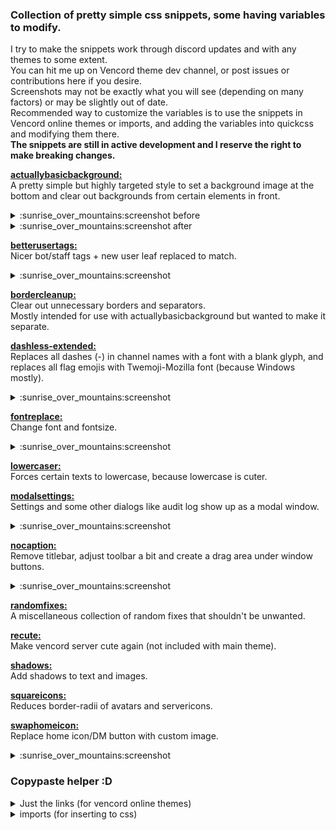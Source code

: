 ### Collection of pretty simple css snippets, some having variables to modify.
I try to make the snippets work through discord updates and with any themes to some extent.  
You can hit me up on Vencord theme dev channel, or post issues or contributions here if you desire.  
Screenshots may not be exactly what you will see (depending on many factors) or may be slightly out of date.  
Recommended way to customize the variables is to use the snippets in Vencord online themes or imports, and adding the variables into quickcss and modifying them there.  
**The snippets are still in active development and I reserve the right to make breaking changes.**

**[actuallybasicbackground:](actuallybasicbackground.theme.css)**  
A pretty simple but highly targeted style to set a background image at the bottom and clear out backgrounds from certain elements in front.
<details> <summary>:sunrise_over_mountains:screenshot before</summary>
<img src="https://github.com/nvhhr/discordcss/assets/34724502/6d7c13e6-cabb-4329-88cc-d08c373a9e7d">
</details>
<details> <summary>:sunrise_over_mountains:screenshot after</summary>
<img src="https://github.com/nvhhr/discordcss/assets/34724502/f146b328-ddd5-48c2-ada9-6daeb2713f86">
</details>

**[betterusertags:](betterusertags.theme.css)**  
Nicer bot/staff tags + new user leaf replaced to match.
<details> <summary>:sunrise_over_mountains:screenshot</summary>
<img src="https://github.com/nvhhr/discordcss/assets/34724502/d0573ef8-8ed3-43cf-955b-7d5aa4bfa715">
</details>

**[bordercleanup:](bordercleanup.theme.css)**  
Clear out unnecessary borders and separators.  
Mostly intended for use with actuallybasicbackground but wanted to make it separate.

**[dashless-extended:](dashless-extended.theme.css)**  
Replaces all dashes (-) in channel names with a font with a blank glyph, and replaces all flag emojis with Twemoji-Mozilla font (because Windows mostly).
<details> <summary>:sunrise_over_mountains:screenshot</summary>
<img src="https://github.com/nvhhr/discordcss/assets/34724502/da4ddde8-1f46-4185-91b3-0a29b2b9749d">
</details>

**[fontreplace:](fontreplace.theme.css)**  
Change font and fontsize.
<details> <summary>:sunrise_over_mountains:screenshot</summary>
<img src="https://github.com/nvhhr/discordcss/assets/34724502/6fab5f33-abd3-48fe-82dd-0de8f852438f">
</details>

**[lowercaser:](lowercaser.theme.css)**  
Forces certain texts to lowercase, because lowercase is cuter.

**[modalsettings:](modalsettings.theme.css)**  
Settings and some other dialogs like audit log show up as a modal window.
<details> <summary>:sunrise_over_mountains:screenshot</summary>
<img src="https://github.com/nvhhr/discordcss/assets/34724502/46aa8ab9-4789-4ba2-bed5-042a6ec7a06f">
</details>

**[nocaption:](nocaption.theme.css)**  
Remove titlebar, adjust toolbar a bit and create a drag area under window buttons.
<details> <summary>:sunrise_over_mountains:screenshot</summary>
<img src="https://github.com/nvhhr/discordcss/assets/34724502/fc8ed5f0-4d3d-410e-8a52-725b61512ab5">
</details>

**[randomfixes:](randomfixes.theme.css)**  
A miscellaneous collection of random fixes that shouldn't be unwanted.

**[recute:](recute.theme.css)**  
Make vencord server cute again (not included with main theme).

**[shadows:](shadows.theme.css)**  
Add shadows to text and images.

**[squareicons:](squareicons.theme.css)**  
Reduces border-radii of avatars and servericons.

**[swaphomeicon:](swaphomeicon.theme.css)**  
Replace home icon/DM button with custom image.
<details> <summary>:sunrise_over_mountains:screenshot</summary>
<img src="https://github.com/nvhhr/discordcss/assets/34724502/95f6fa66-ab6b-40ed-b368-bd09970be277">
</details>


### Copypaste helper :D
<details>
<summary>Just the links (for vencord online themes)</summary>

```
https://raw.githubusercontent.com/nvhhr/discordcss/main/snippets/actuallybasicbackground.theme.css
https://raw.githubusercontent.com/nvhhr/discordcss/main/snippets/betterusertags.theme.css
https://raw.githubusercontent.com/nvhhr/discordcss/main/snippets/bordercleanup.theme.css
https://raw.githubusercontent.com/nvhhr/discordcss/main/snippets/dashless-extended.theme.css
https://raw.githubusercontent.com/nvhhr/discordcss/main/snippets/fontreplace.theme.css
https://raw.githubusercontent.com/nvhhr/discordcss/main/snippets/lowercaser.theme.css
https://raw.githubusercontent.com/nvhhr/discordcss/main/snippets/modalsettings.theme.css
https://raw.githubusercontent.com/nvhhr/discordcss/main/snippets/nocaption.theme.css
https://raw.githubusercontent.com/nvhhr/discordcss/main/snippets/randomfixes.theme.css
https://raw.githubusercontent.com/nvhhr/discordcss/main/snippets/recute.theme.css
https://raw.githubusercontent.com/nvhhr/discordcss/main/snippets/shadows.theme.css
https://raw.githubusercontent.com/nvhhr/discordcss/main/snippets/squareicons.theme.css
https://raw.githubusercontent.com/nvhhr/discordcss/main/snippets/swaphomeicon.theme.css
```
</details>
<details>
<summary>imports (for inserting to css)</summary>

```css
@import url("https://raw.githubusercontent.com/nvhhr/discordcss/main/snippets/actuallybasicbackground.theme.css");
@import url("https://raw.githubusercontent.com/nvhhr/discordcss/main/snippets/betterusertags.theme.css");
@import url("https://raw.githubusercontent.com/nvhhr/discordcss/main/snippets/bordercleanup.theme.css");
@import url("https://raw.githubusercontent.com/nvhhr/discordcss/main/snippets/dashless-extended.theme.css");
@import url("https://raw.githubusercontent.com/nvhhr/discordcss/main/snippets/fontreplace.theme.css");
@import url("https://raw.githubusercontent.com/nvhhr/discordcss/main/snippets/lowercaser.theme.css");
@import url("https://raw.githubusercontent.com/nvhhr/discordcss/main/snippets/modalsettings.theme.css");
@import url("https://raw.githubusercontent.com/nvhhr/discordcss/main/snippets/nocaption.theme.css");
@import url("https://raw.githubusercontent.com/nvhhr/discordcss/main/snippets/randomfixes.theme.css");
@import url("https://raw.githubusercontent.com/nvhhr/discordcss/main/snippets/recute.theme.css");
@import url("https://raw.githubusercontent.com/nvhhr/discordcss/main/snippets/shadows.theme.css");
@import url("https://raw.githubusercontent.com/nvhhr/discordcss/main/snippets/squareicons.theme.css");
@import url("https://raw.githubusercontent.com/nvhhr/discordcss/main/snippets/swaphomeicon.theme.css");
```
</details>


